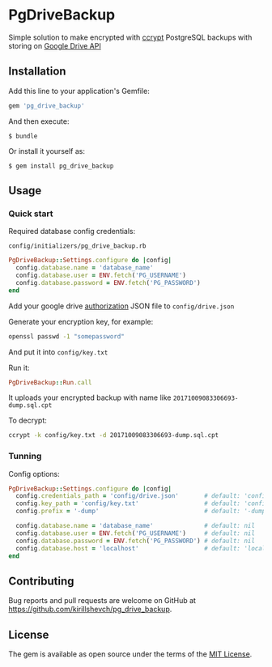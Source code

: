 # PgDriveBackup

Simple solution to make encrypted with [ccrypt](http://ccrypt.sourceforge.net/) PostgreSQL backups with storing on [Google Drive API](https://github.com/gimite/google-drive-ruby)

## Installation

Add this line to your application's Gemfile:

```ruby
gem 'pg_drive_backup'
```

And then execute:

    $ bundle

Or install it yourself as:

    $ gem install pg_drive_backup

## Usage

### Quick start

Required database config credentials: 

`config/initializers/pg_drive_backup.rb`
```ruby
PgDriveBackup::Settings.configure do |config|
  config.database.name = 'database_name'
  config.database.user = ENV.fetch('PG_USERNAME')
  config.database.password = ENV.fetch('PG_PASSWORD')
end
```

Add your google drive [authorization](https://github.com/gimite/google-drive-ruby/blob/master/doc/authorization.md) JSON file to `config/drive.json`

Generate your encryption key, for example:
```bash
openssl passwd -1 "somepassword"
```

And put it into `config/key.txt`

Run it:
```ruby
PgDriveBackup::Run.call
```

It uploads your encrypted backup with name like `20171009083306693-dump.sql.cpt`

To decrypt:
```bash
ccrypt -k config/key.txt -d 20171009083306693-dump.sql.cpt
```

### Tunning

Config options:

```ruby
PgDriveBackup::Settings.configure do |config|
  config.credentials_path = 'config/drive.json'       # default: 'config/drive.json'
  config.key_path = 'config/key.txt'                  # default: 'config/key.txt'
  config.prefix = '-dump'                             # default: '-dump'

  config.database.name = 'database_name'              # default: nil
  config.database.user = ENV.fetch('PG_USERNAME')     # default: nil
  config.database.password = ENV.fetch('PG_PASSWORD') # default: nil
  config.database.host = 'localhost'                  # default: 'localhost'
end
```

## Contributing

Bug reports and pull requests are welcome on GitHub at https://github.com/kirillshevch/pg_drive_backup.

## License

The gem is available as open source under the terms of the [MIT License](http://opensource.org/licenses/MIT).
